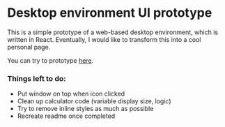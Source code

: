 # Desktop environment UI prototype

This is a simple prototype of a web-based desktop environment, which is written in React. Eventually, I would like to transform this into a cool personal page.

You can try to prototype [here](https://desktop-environment.vercel.app).

### Things left to do:

- Put window on top when icon clicked
- Clean up calculator code (variable display size, logic)
- Try to remove inline styles as much as possible
- Recreate readme once completed
